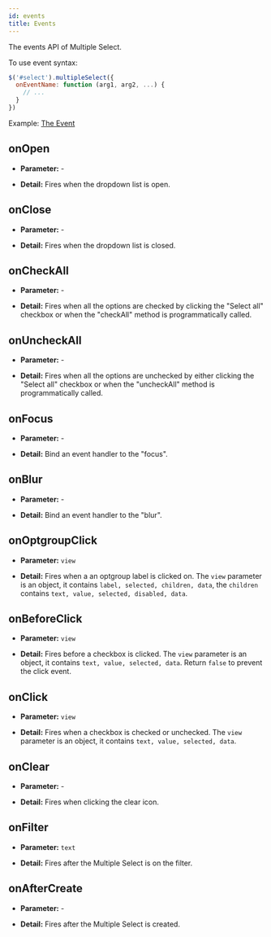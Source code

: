 ```yaml
---
id: events
title: Events
---
```


The events API of Multiple Select.

<div id="gg"></div>

To use event syntax:

```js
$('#select').multipleSelect({
  onEventName: function (arg1, arg2, ...) {
    // ...
  }
})
```

Example: [The Event](/examples#events.html)

## onOpen

- **Parameter:**  -

- **Detail:** Fires when the dropdown list is open.

## onClose

- **Parameter:** -

- **Detail:** Fires when the dropdown list is closed.

## onCheckAll

- **Parameter:** -

- **Detail:** Fires when all the options are checked by clicking the "Select all" checkbox or when the "checkAll" method is programmatically called.

## onUncheckAll

- **Parameter:** -

- **Detail:** Fires when all the options are unchecked by either clicking the "Select all" checkbox or when the "uncheckAll" method is programmatically called.

## onFocus

- **Parameter:** -

- **Detail:** Bind an event handler to the "focus".

## onBlur

- **Parameter:** -

- **Detail:** Bind an event handler to the "blur".

## onOptgroupClick

- **Parameter:** `view`

- **Detail:** Fires when a an optgroup label is clicked on. The `view` parameter is an object, it contains `label, selected, children, data`, the `children` contains `text, value, selected, disabled, data`.

## onBeforeClick

- **Parameter:** `view`

- **Detail:** Fires before a checkbox is clicked. The `view` parameter is an object, it contains `text, value, selected, data`. Return `false` to prevent the click event.

## onClick

- **Parameter:** `view`

- **Detail:** Fires when a checkbox is checked or unchecked. The `view` parameter is an object, it contains `text, value, selected, data`.

## onClear

- **Parameter:** -

- **Detail:** Fires when clicking the clear icon.

## onFilter

- **Parameter:** `text`

- **Detail:** Fires after the Multiple Select is on the filter.

## onAfterCreate

- **Parameter:** -

- **Detail:** Fires after the Multiple Select is created.
